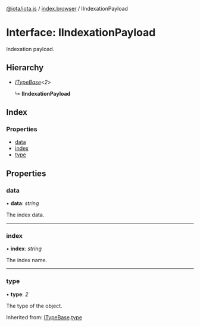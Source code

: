 [@iota/iota.js](../README.md) / [index.browser](../modules/index_browser.md) / IIndexationPayload

# Interface: IIndexationPayload

Indexation payload.

## Hierarchy

* [*ITypeBase*](models_itypebase.itypebase.md)<*2*\>

  ↳ **IIndexationPayload**

## Index

### Properties

* [data](index_browser.iindexationpayload.md#data)
* [index](index_browser.iindexationpayload.md#index)
* [type](index_browser.iindexationpayload.md#type)

## Properties

### data

• **data**: *string*

The index data.

___

### index

• **index**: *string*

The index name.

___

### type

• **type**: *2*

The type of the object.

Inherited from: [ITypeBase](models_itypebase.itypebase.md).[type](models_itypebase.itypebase.md#type)
